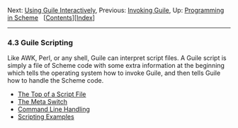 <!DOCTYPE html>
<html><!-- Created by GNU Texinfo 7.0.1, https://www.gnu.org/software/texinfo/ --><head>
<meta http-equiv="Content-Type" content="text/html; charset=UTF-8">
<!-- This manual documents Guile version 3.0.9.

Copyright (C) 1996-1997, 2000-2005, 2009-2023 Free Software Foundation,
Inc. 

Copyright (C) 2021 Maxime Devos

Permission is granted to copy, distribute and/or modify this document
under the terms of the GNU Free Documentation License, Version 1.3 or
any later version published by the Free Software Foundation; with no
Invariant Sections, no Front-Cover Texts, and no Back-Cover Texts.  A
copy of the license is included in the section entitled "GNU Free
Documentation License." -->
<title>Guile Scripting (Guile Reference Manual)</title>

<meta name="description" content="Guile Scripting (Guile Reference Manual)">
<meta name="keywords" content="Guile Scripting (Guile Reference Manual)">
<meta name="resource-type" content="document">
<meta name="distribution" content="global">
<meta name="Generator" content="makeinfo">
<meta name="viewport" content="width=device-width,initial-scale=1">

<link href="https://www.gnu.org/software/guile/manual/html_node/index.html" rel="start" title="Top">
<link href="https://www.gnu.org/software/guile/manual/html_node/Concept-Index.html" rel="index" title="Concept Index">
<link href="https://www.gnu.org/software/guile/manual/html_node/index.html#SEC_Contents" rel="contents" title="Table of Contents">
<link href="https://www.gnu.org/software/guile/manual/html_node/Programming-in-Scheme.html" rel="up" title="Programming in Scheme">
<link href="https://www.gnu.org/software/guile/manual/html_node/Using-Guile-Interactively.html" rel="next" title="Using Guile Interactively">
<link href="https://www.gnu.org/software/guile/manual/html_node/Invoking-Guile.html" rel="prev" title="Invoking Guile">
<style type="text/css">
<!--
-->
</style>
<link rel="stylesheet" type="text/css" href="Guile%20Scripting%20(Guile%20Reference%20Manual)_files/manual.css">


</head>

<body lang="en">
<div class="section-level-extent" id="Guile-Scripting">
<div class="nav-panel">
<p>
Next: <a href="https://www.gnu.org/software/guile/manual/html_node/Using-Guile-Interactively.html" accesskey="n" rel="next">Using Guile Interactively</a>, Previous: <a href="https://www.gnu.org/software/guile/manual/html_node/Invoking-Guile.html" accesskey="p" rel="prev">Invoking Guile</a>, Up: <a href="https://www.gnu.org/software/guile/manual/html_node/Programming-in-Scheme.html" accesskey="u" rel="up">Programming in Scheme</a> &nbsp; [<a href="https://www.gnu.org/software/guile/manual/html_node/index.html#SEC_Contents" title="Table of contents" rel="contents">Contents</a>][<a href="https://www.gnu.org/software/guile/manual/html_node/Concept-Index.html" title="Index" rel="index">Index</a>]</p>
</div>
<hr>
<h3 class="section" id="Guile-Scripting-1">4.3 Guile Scripting</h3>

<p>Like AWK, Perl, or any shell, Guile can interpret script files.  A Guile
script is simply a file of Scheme code with some extra information at
the beginning which tells the operating system how to invoke Guile, and
then tells Guile how to handle the Scheme code.
</p>


<ul class="mini-toc">
<li><a href="https://www.gnu.org/software/guile/manual/html_node/The-Top-of-a-Script-File.html" accesskey="1">The Top of a Script File</a></li>
<li><a href="https://www.gnu.org/software/guile/manual/html_node/The-Meta-Switch.html" accesskey="2">The Meta Switch</a></li>
<li><a href="https://www.gnu.org/software/guile/manual/html_node/Command-Line-Handling.html" accesskey="3">Command Line Handling</a></li>
<li><a href="https://www.gnu.org/software/guile/manual/html_node/Scripting-Examples.html" accesskey="4">Scripting Examples</a></li>
</ul>
</div>





</body></html>